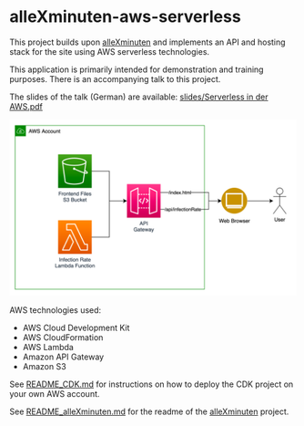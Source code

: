 # alleXminuten-aws-serverless

This project builds upon [alleXminuten](https://github.com/finreinhard/alleXminuten) and implements an API and hosting stack for the site using AWS serverless technologies.

This application is primarily intended for demonstration and training purposes. There is an accompanying talk to this project.

The slides of the talk (German) are available:  [slides/Serverless in der AWS.pdf](slides/Serverless%20in%20der%20AWS.pdf)

![Architecture of the service](architecture.png)

AWS technologies used:

* AWS Cloud Development Kit
* AWS CloudFormation
* AWS Lambda
* Amazon API Gateway
* Amazon S3

See [README_CDK.md](./README_CDK.md) for instructions on how to deploy the CDK project on your own AWS account.

See [README_alleXminuten.md](./README_alleXminuten.md) for the readme of the [alleXminuten](https://github.com/finreinhard/alleXminuten) project.